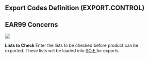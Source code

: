 ##  Export Codes Definition (EXPORT.CONTROL)

<PageHeader />

##  EAR99 Concerns

![](images/EXPORT-CONTROL-3.jpg)

**Lists to Check** Enter the lists to be checked before product can be exported. These lists will be loaded into [ SO.E ](../../../../MRK-OVERVIEW/MRK-ENTRY/SO-E/README.md) for exports.   
  
  
<badge text= "Version 8.10.57" vertical="middle" />

<PageFooter />